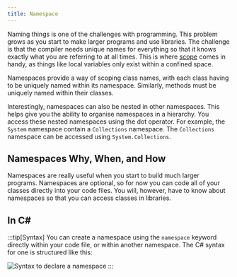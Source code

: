 ```yaml
---
title: Namespace
---
```


Naming things is one of the challenges with programming. This problem grows as you start to make larger programs and use libraries. The challenge is that the compiler needs unique names for everything so that it knows exactly what you are referring to at all times. This is where [scope](../../../../part-1-instructions/3-control-flow/1-concepts/02-1-scope) comes in handy, as things like local variables only exist within a confined space.

Namespaces provide a way of scoping class names, with each class having to be uniquely named within its namespace. Similarly, methods must be uniquely named within their classes.

Interestingly, namespaces can also be nested in other namespaces. This helps give you the ability to organise namespaces in a hierarchy. You access these nested namespaces using the dot operator. For example, the `System` namespace contain a `Collections` namespace. The `Collections` namespace can be accessed using `System.Collections`.

## Namespaces Why, When, and How

Namespaces are really useful when you start to build much larger programs. Namespaces are optional, so for now you can code all of your classes directly into your code files. You will, however, have to know about namespaces so that you can access classes in libraries.

## In C#

:::tip[Syntax]
You can create a namespace using the `namespace` keyword directly within your code file, or within another namespace.
The C# syntax for one is structured like this:

![Syntax to declare a namespace](./images/namespace.png "The syntax to declare a namespace")
:::
